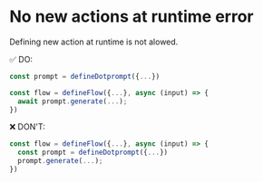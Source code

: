 # No new actions at runtime error

Defining new action at runtime is not alowed.

✅ DO:

```ts
const prompt = defineDotprompt({...})

const flow = defineFlow({...}, async (input) => {
  await prompt.generate(...);
})
```

❌ DON'T:

```ts
const flow = defineFlow({...}, async (input) => {
  const prompt = defineDotprompt({...})
  prompt.generate(...);
})
```
